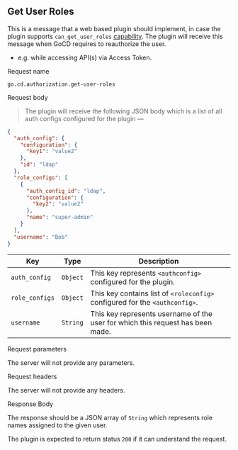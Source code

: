 ## Get User Roles

This is a message that a web based plugin should implement, in case the plugin supports `can_get_user_roles` [capability](#get-plugin-capabilities). The plugin will receive this message when GoCD requires to reauthorize the user. 

   - e.g. while accessing API(s) via Access Token.

<p class='request-name-heading'>Request name</p>

`go.cd.authorization.get-user-roles`

<p class='request-body-heading'>Request body</p>

> The plugin will receive the following JSON body which is a list of all auth configs configured for the plugin —

```json
{
  "auth_config": {
    "configuration": {
      "key1": "value2"
    },
    "id": "ldap"
  },
  "role_configs": [
    {
      "auth_config_id": "ldap",
      "configuration": {
        "key2": "value2"
      },
      "name": "super-admin"
    }
  ],
  "username": "Bob"
}
```


<p class='attributes-table-follows'></p>

| Key            | Type     | Description                                                                   |
|----------------|----------|-------------------------------------------------------------------------------|
| `auth_config`  | `Object` | This key represents `<authconfig>` configured for the plugin.                 |
| `role_configs` | `Object` | This key contains list of `<roleconfig>` configured for the `<authconfig>`. |
| `username`     | `String` | This key represents username of the user for which this request has been made.|

<p class='request-body-heading'>Request parameters</p>

The server will not provide any parameters.

<p class='request-body-heading'>Request headers</p>

The server will not provide any headers.

<p class='response-code-heading'>Response Body</p>

The response should be a JSON array of `String` which represents role names assigned to the given user.

The plugin is expected to return status `200` if it can understand the request.
